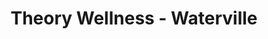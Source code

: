 ---
title: "Theory Wellness - Waterville"
url: /waterville/theory-wellness-waterville/
shop: Allgemein
---
